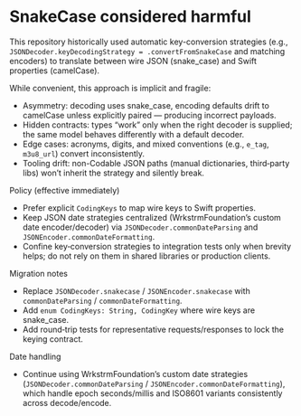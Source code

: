 # SnakeCase considered harmful

This repository historically used automatic key-conversion strategies (e.g., `JSONDecoder.keyDecodingStrategy = .convertFromSnakeCase` and matching encoders) to translate between wire JSON (snake_case) and Swift properties (camelCase).

While convenient, this approach is implicit and fragile:

- Asymmetry: decoding uses snake_case, encoding defaults drift to camelCase unless explicitly paired — producing incorrect payloads.
- Hidden contracts: types “work” only when the right decoder is supplied; the same model behaves differently with a default decoder.
- Edge cases: acronyms, digits, and mixed conventions (e.g., `e_tag`, `m3u8_url`) convert inconsistently.
- Tooling drift: non-Codable JSON paths (manual dictionaries, third‑party libs) won’t inherit the strategy and silently break.

Policy (effective immediately)

- Prefer explicit `CodingKeys` to map wire keys to Swift properties.
- Keep JSON date strategies centralized (WrkstrmFoundation’s custom date encoder/decoder) via `JSONDecoder.commonDateParsing` and `JSONEncoder.commonDateFormatting`.
- Confine key‑conversion strategies to integration tests only when brevity helps; do not rely on them in shared libraries or production clients.

Migration notes

- Replace `JSONDecoder.snakecase` / `JSONEncoder.snakecase` with `commonDateParsing` / `commonDateFormatting`.
- Add `enum CodingKeys: String, CodingKey` where wire keys are snake_case.
- Add round‑trip tests for representative requests/responses to lock the keying contract.

Date handling

- Continue using WrkstrmFoundation’s custom date strategies (`JSONDecoder.commonDateParsing` / `JSONEncoder.commonDateFormatting`), which handle epoch seconds/millis and ISO8601 variants consistently across decode/encode.

